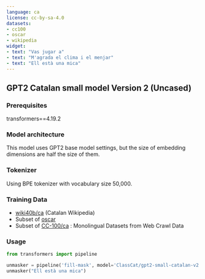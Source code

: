 ```yaml
---
language: ca
license: cc-by-sa-4.0
datasets:
- cc100
- oscar
- wikipedia
widget:
- text: "Vas jugar a"
- text: "M'agrada el clima i el menjar"
- text: "Ell està una mica"
---
```


## GPT2 Catalan small model Version 2 (Uncased)

### Prerequisites

transformers==4.19.2

### Model architecture

This model uses GPT2 base model settings, but the size of embedding dimensions are half the size of them.

### Tokenizer

Using BPE tokenizer with vocabulary size 50,000.

### Training Data 

* [wiki40b/ca](https://www.tensorflow.org/datasets/catalog/wiki40b#wiki40bca) (Catalan Wikipedia)
* Subset of [oscar](https://huggingface.co/datasets/oscar)
* Subset of [CC-100/ca](https://data.statmt.org/cc-100/) : Monolingual Datasets from Web Crawl Data

### Usage

```python
from transformers import pipeline

unmasker = pipeline('fill-mask', model='ClassCat/gpt2-small-catalan-v2')
unmasker("Ell està una mica")
```
